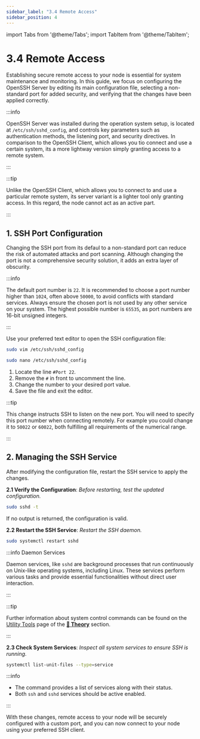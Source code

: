 ```yaml
---
sidebar_label: "3.4 Remote Access"
sidebar_position: 4
---
```


import Tabs from '@theme/Tabs';
import TabItem from '@theme/TabItem';

# 3.4 Remote Access

Establishing secure remote access to your node is essential for system maintenance and monitoring. In this guide, we focus on configuring the OpenSSH Server by editing its main configuration file, selecting a non-standard port for added security, and verifying that the changes have been applied correctly.

:::info

OpenSSH Server was installed during the operation system setup, is located at `/etc/ssh/sshd_config`, and controls key parameters such as authentication methods, the listening port, and security directives. In comparison to the OpenSSH Client, which allows you tio connect and use a certain system, its a more lightway version simply granting access to a remote system.

:::

:::tip

Unlike the OpenSSH Client, which allows you to connect to and use a particular remote system, its server variant is a lighter tool only granting access. In this regard, the node cannot act as an active part.

:::

## 1. SSH Port Configuration

Changing the SSH port from its defaul to a non-standard port can reduce the risk of automated attacks and port scanning. Although changing the port is not a comprehensive security solution, it adds an extra layer of obscurity.

:::info

The default port number is `22`. It is recommended to choose a port number higher than `1024`, often above `50000`, to avoid conflicts with standard services. Always ensure the chosen port is not used by any other service on your system. The highest possible number is `65535`, as port numbers are 16-bit unsigned integers.

:::

Use your preferred text editor to open the SSH configuration file:

<Tabs>
<TabItem value="vim" label="Vim" default>

```sh
sudo vim /etc/ssh/sshd_config
```

</TabItem>
<TabItem value="nano" label="Nano">

```sh
sudo nano /etc/ssh/sshd_config
```

</TabItem>
</Tabs>

1. Locate the line `#Port 22`.
2. Remove the `#` in front to uncomment the line.
3. Change the number to your desired port value.
4. Save the file and exit the editor.

:::tip

This change instructs SSH to listen on the new port. You will need to specify this port number when connecting remotely. For example you could change it to `50022` or `60022`, both fulfilling all requirements of the numerical range.

:::

## 2. Managing the SSH Service

After modifying the configuration file, restart the SSH service to apply the changes.

**2.1 Verify the Configuration**: _Before restarting, test the updated configuration._

```sh
sudo sshd -t
```

If no output is returned, the configuration is valid.

**2.2 Restart the SSH Service**: _Restart the SSH daemon._

```sh
sudo systemctl restart sshd
```

:::info Daemon Services

Daemon services, like `sshd` are background processes that run continuously on Unix-like operating systems, including Linux. These services perform various tasks and provide essential functionalities without direct user interaction.

:::

:::tip

Further information about system control commands can be found on the [Utility Tools](/docs/theory/node-operation/utility-tools.md) page of the [**🧠 Theory**](/docs/theory/preparations/node-specification.md) section.

:::

**2.3 Check System Services**: _Inspect all system services to ensure SSH is running._

```sh
systemctl list-unit-files --type=service
```

:::info

- The command provides a list of services along with their status.
- Both `ssh` and `sshd` services should be active enabled.

:::

With these changes, remote access to your node will be securely configured with a custom port, and you can now connect to your node using your preferred SSH client.
